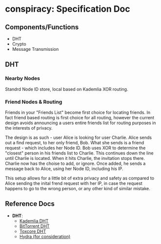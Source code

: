 # conspiracy: Specification Doc
## Components/Functions
- DHT
- Crypto
- Message Transmission

## DHT
### Nearby Nodes
Standrd Node ID store, local based on Kademlia XOR routing.

### Friend Nodes & Routing
Friends in your "Friends List" become first choice for locating friends. In fact friend based routing is first choice for all routing, however the current design avoids announcing a users entire friends list for routing purposes in the interests of privacy.

The design is as such - user Alice is looking for user Charlie. Alice sends out a find request, to her only friend, Bob. What she sends is a friend request - which includes her Node ID. Bob uses XOR to determine the "closest" person in his friends list to Charlie. This continues down the line until Charlie is located. When it hits Charlie, the invitation stops there. Charlie now has the choise to add, or ignore. Once added, he sends a message back to Alice, using her Node ID, including his IP.

This setup allows for a little bit of extra privacy and safety as compared to Alice sending the inital frend request with her IP, in case the request happens to go to the wrong person, or any other kind of similar mistake.

## Reference Docs
- __DHT__:
    - [Kademlia DHT](https://pdos.csail.mit.edu/~petar/papers/maymounkov-kademlia-lncs.pdf)
    - [BitTorrent DHT](http://www.bittorrent.org/beps/bep_0005.html)
    - [Toxcore DHT](https://github.com/TokTok/c-toxcore/blob/master/docs/updates/DHT.md)
    - [Hydra (for consideration)](https://courses.csail.mit.edu/6.857/2015/files/athalye-gupta-yu.pdf)
